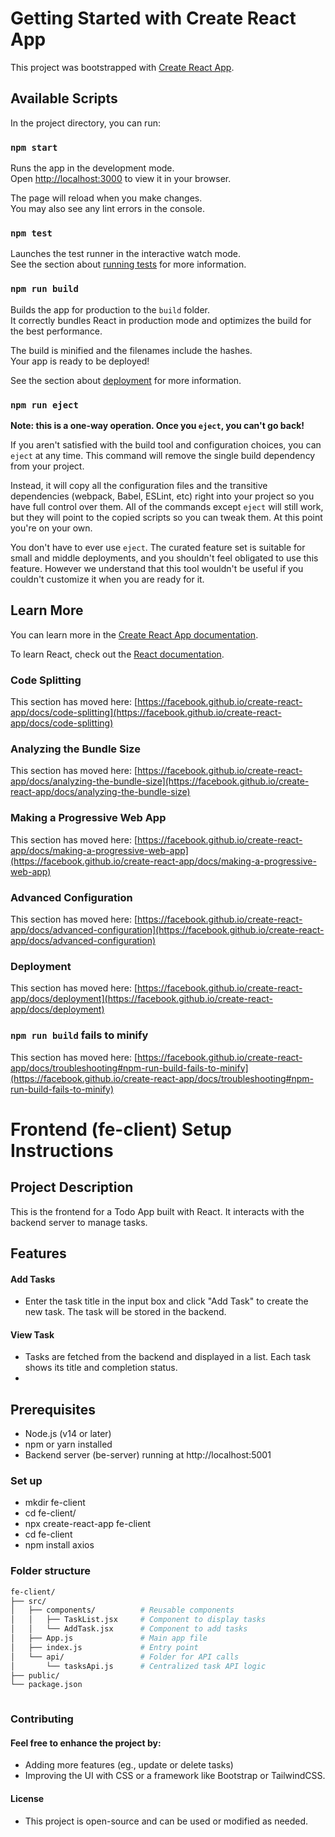# Getting Started with Create React App

This project was bootstrapped with [Create React App](https://github.com/facebook/create-react-app).

## Available Scripts

In the project directory, you can run:

### `npm start`

Runs the app in the development mode.\
Open [http://localhost:3000](http://localhost:3000) to view it in your browser.

The page will reload when you make changes.\
You may also see any lint errors in the console.

### `npm test`

Launches the test runner in the interactive watch mode.\
See the section about [running tests](https://facebook.github.io/create-react-app/docs/running-tests) for more information.

### `npm run build`

Builds the app for production to the `build` folder.\
It correctly bundles React in production mode and optimizes the build for the best performance.

The build is minified and the filenames include the hashes.\
Your app is ready to be deployed!

See the section about [deployment](https://facebook.github.io/create-react-app/docs/deployment) for more information.

### `npm run eject`

**Note: this is a one-way operation. Once you `eject`, you can't go back!**

If you aren't satisfied with the build tool and configuration choices, you can `eject` at any time. This command will remove the single build dependency from your project.

Instead, it will copy all the configuration files and the transitive dependencies (webpack, Babel, ESLint, etc) right into your project so you have full control over them. All of the commands except `eject` will still work, but they will point to the copied scripts so you can tweak them. At this point you're on your own.

You don't have to ever use `eject`. The curated feature set is suitable for small and middle deployments, and you shouldn't feel obligated to use this feature. However we understand that this tool wouldn't be useful if you couldn't customize it when you are ready for it.

## Learn More

You can learn more in the [Create React App documentation](https://facebook.github.io/create-react-app/docs/getting-started).

To learn React, check out the [React documentation](https://reactjs.org/).

### Code Splitting

This section has moved here: [https://facebook.github.io/create-react-app/docs/code-splitting](https://facebook.github.io/create-react-app/docs/code-splitting)

### Analyzing the Bundle Size

This section has moved here: [https://facebook.github.io/create-react-app/docs/analyzing-the-bundle-size](https://facebook.github.io/create-react-app/docs/analyzing-the-bundle-size)

### Making a Progressive Web App

This section has moved here: [https://facebook.github.io/create-react-app/docs/making-a-progressive-web-app](https://facebook.github.io/create-react-app/docs/making-a-progressive-web-app)

### Advanced Configuration

This section has moved here: [https://facebook.github.io/create-react-app/docs/advanced-configuration](https://facebook.github.io/create-react-app/docs/advanced-configuration)

### Deployment

This section has moved here: [https://facebook.github.io/create-react-app/docs/deployment](https://facebook.github.io/create-react-app/docs/deployment)

### `npm run build` fails to minify

This section has moved here: [https://facebook.github.io/create-react-app/docs/troubleshooting#npm-run-build-fails-to-minify](https://facebook.github.io/create-react-app/docs/troubleshooting#npm-run-build-fails-to-minify)

# Frontend (fe-client) Setup Instructions

## Project Description
This is the frontend for a Todo App built with React. It interacts with the backend server to manage tasks.

## Features

#### Add Tasks
- Enter the task title in the input box and click "Add Task" to create the new task. The task will be stored in the backend.
#### View Task
- Tasks are fetched from the backend and displayed in a list. Each task shows its title and completion status.
- 
## Prerequisites
- Node.js (v14 or later)
- npm or yarn installed
- Backend server (be-server) running at http://localhost:5001


### Set up
- mkdir fe-client
- cd fe-client/
- npx create-react-app fe-client
- cd fe-client
- npm install axios
  
### Folder structure

```bash
fe-client/
├── src/
│   ├── components/          # Reusable components
│   │   ├── TaskList.jsx     # Component to display tasks
│   │   └── AddTask.jsx      # Component to add tasks
│   ├── App.js               # Main app file
│   ├── index.js             # Entry point
│   └── api/                 # Folder for API calls
│       └── tasksApi.js      # Centralized task API logic
├── public/
└── package.json



```

### Contributing
#### Feel free to enhance the project by:
- Adding more features (eg., update or delete tasks)
- Improving the UI with CSS or a framework like Bootstrap or TailwindCSS.

#### License
- This project is open-source and can be used or modified as needed.





